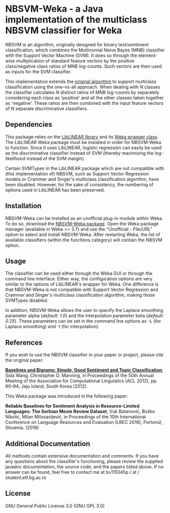 ﻿# NBSVM-Weka - a Java implementation of the multiclass NBSVM classifier for Weka
NBSVM is an algorithm, originally designed for binary text/sentiment classification, which combines the Multinomial Naive Bayes (MNB) classifier with the Support Vector Machine (SVM).
It does so through the element-wise multiplication of standard feature vectors by the positive class/negative class ratios of MNB log-counts. Such vectors are then used as inputs for the SVM classifier.

This implementation extends the [original algorithm](http://github.com/sidaw/nbsvm) to support multiclass classification using the one-vs-all approach.
When dealing with *N* classes the classifier calculates *N* distinct ratios of MNB log-counts by separately considering each class as 'positive' and all the other classes taken together as 'negative'.
These ratios are then combined with the input feature vectors of *N* separate discriminative classifiers.

## Dependencies
This package relies on the [LibLINEAR library](http://www.csie.ntu.edu.tw/~cjlin/liblinear/) and its [Weka wrapper class](http://github.com/bwaldvogel/liblinear-weka). The LibLINEAR Weka package must be installed in order for NBSVM-Weka to function.
Since it uses LibLINEAR, logistic regression can easily be used as the discriminative classifier instead of SVM (thereby maximizing the log-likelihood instead of the SVM margin).

Certain SVMTypes in the LibLINEAR package which are not compatible with (this implementation of) NBSVM, such as Support Vector Regression models or Crammer and Singer's multiclass classification algorithm, have been disabled.
However, for the sake of consistency, the numbering of options used in LibLINEAR has been preserved.

## Installation
NBSVM-Weka can be installed as an unofficial plug-in module within Weka.
To do so, download the [NBSVM-Weka package](https://github.com/vukbatanovic/NBSVM-Weka/releases/download/v1.0.0/NBSVM-Weka_1.0.0.zip).
Open the Weka package manager (available in Weka >= 3.7) and use the "Unofficial - File/URL" option to select and install NBSVM-Weka.
After restarting Weka, the list of available classifiers (within the functions category) will contain the NBSVM option.

## Usage
The classifier can be used either through the Weka GUI or through the command line interface.
Either way, the configuration options are very similar to the options of LibLINEAR's wrapper for Weka.
One difference is that NBSVM-Weka is not compatible with Support Vector Regression and Crammer and Singer's multiclass classification algorithm, making those SVMTypes disabled.

In addition, NBSVM-Weka allows the user to specify the Laplace smoothing parameter alpha (*default: 1.0*) and the interpolation parameter beta (*default: 0.25*).
These parameters can be set in the command line options as -L <double> (for Laplace smoothing) and -I <double> (for interpolation). 

## References
If you wish to use the NBSVM classifier in your paper or project, please cite the original paper:

**[Baselines and Bigrams: Simple, Good Sentiment and Topic Classification](http://nlp.stanford.edu/pubs/sidaw12_simple_sentiment.pdf)**, Sida Wang, Christopher D. Manning, in Proceedings of the 50th Annual Meeting of the Association for Computational Linguistics (ACL 2012), pp. 90–94, Jeju Island, South Korea (2012).

This Weka package was introduced in the following paper:

**Reliable Baselines for Sentiment Analysis in Resource-Limited Languages: The Serbian Movie Review Dataset**, Vuk Batanović, Boško Nikolić, Milan Milosavljević, in Proceedings of the 10th International Conference on Language Resources and Evaluation (LREC 2016), Portorož, Slovenia. (2016)

## Additional Documentation
All methods contain extensive documentation and comments.
If you have any questions about the classifier's functioning, please review the supplied javadoc documentation, the source code, and the papers listed above.
If no answer can be found, feel free to contact me at bv115045p / at / student.etf.bg.ac.rs

## License
GNU General Public License 3.0 (GNU GPL 3.0)